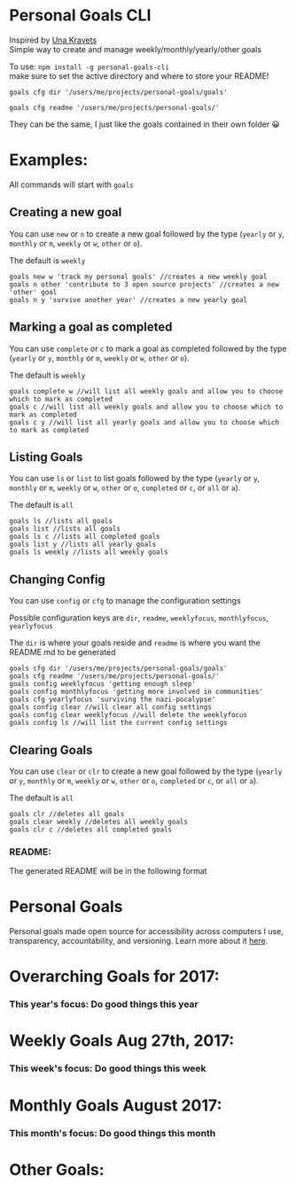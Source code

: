 Personal Goals CLI
==================
Inspired by [Una Kravets](http://una.im/personal-goals-guide)  
Simple way to create and manage weekly/monthly/yearly/other goals

To use: `npm install -g personal-goals-cli`  
make sure to set the active directory and where to store your README!

`goals cfg dir '/users/me/projects/personal-goals/goals'`

`goals cfg readme '/users/me/projects/personal-goals/'`

They can be the same, I just like the goals contained in their own folder 😀


# Examples: 

All commands will start with `goals`

## Creating a new goal

You can use `new` or `n` to create a new goal followed by the type (`yearly` or `y`, `monthly` or `m`, `weekly` or `w`, `other` or `o`).  

The default is `weekly`
```
goals new w 'track my personal goals' //creates a new weekly goal
goals n other 'contribute to 3 open source projects' //creates a new 'other' goal
goals n y 'survive another year' //creates a new yearly goal
```

## Marking a goal as completed

You can use `complete` or `c` to mark a goal as completed followed by the type (`yearly` or `y`, `monthly` or `m`, `weekly` or `w`, `other` or `o`).  

The default is `weekly`
```
goals complete w //will list all weekly goals and allow you to choose which to mark as completed
goals c //will list all weekly goals and allow you to choose which to mark as completed
goals c y //will list all yearly goals and allow you to choose which to mark as completed
```

## Listing Goals

You can use `ls` or `list` to list goals followed by the type (`yearly` or `y`, `monthly` or `m`, `weekly` or `w`, `other` or `o`, `completed` or `c`, or `all` or `a`).  

The default is `all`
```
goals ls //lists all goals
goals list //lists all goals
goals ls c //lists all completed goals
goals list y //lists all yearly goals
goals ls weekly //lists all weekly goals
```

## Changing Config

You can use `config` or `cfg` to manage the configuration settings

Possible configuration keys are `dir`, `readme`, `weeklyfocus`, `monthlyfocus`, `yearlyfocus`

The `dir` is where your goals reside and `readme` is where you want the README.md to be generated

```
goals cfg dir '/users/me/projects/personal-goals/goals'
goals cfg readme '/users/me/projects/personal-goals/'
goals config weeklyfocus 'getting enough sleep'
goals config monthlyfocus 'getting more involved in communities'
goals cfg yearlyfocus 'surviving the nazi-pocalypse'
goals config clear //will clear all config settings
goals config clear weeklyfocus //will delete the weeklyfocus
goals config ls //will list the current config settings
```

## Clearing Goals 

You can use `clear` or `clr` to create a new goal followed by the type (`yearly` or `y`, `monthly` or `m`, `weekly` or `w`, `other` or `o`, `completed` or `c`, or `all` or `a`).  

The default is `all`
```
goals clr //deletes all goals
goals clear weekly //deletes all weekly goals
goals clr c //deletes all completed goals
```

### README:
The generated README will be in the following format

Personal Goals
==============
Personal goals made open source for accessibility across computers I use, transparency, accountability, and versioning. Learn more about it [here](http://una.im/personal-goals-guide).

# Overarching Goals for 2017:
### This year's focus: Do good things this year

  

  
# Weekly Goals Aug 27th, 2017:
### This week's focus: Do good things this week



# Monthly Goals August 2017:
### This month's focus: Do good things this month

  

# Other Goals:

